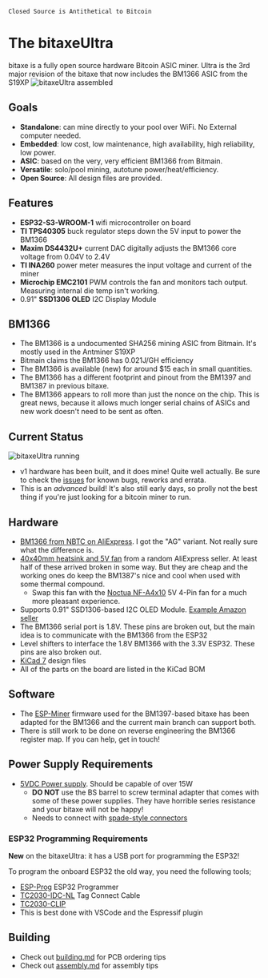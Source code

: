 ```
Closed Source is Antithetical to Bitcoin
```
# The bitaxeUltra
bitaxe is a fully open source hardware Bitcoin ASIC miner. Ultra is the 3rd major revision of the bitaxe that now includes the BM1366 ASIC from the S19XP
![bitaxeUltra assembled](doc/built.png)

## Goals
- **Standalone**: can mine directly to your pool over WiFi. No External computer needed.
- **Embedded**: low cost, low maintenance, high availability, high reliability, low power.
- **ASIC**: based on the very, very efficient BM1366 from Bitmain.
- **Versatile**: solo/pool mining, autotune power/heat/efficiency.
- **Open Source**: All design files are provided.

## Features
- **ESP32-S3-WROOM-1** wifi microcontroller on board
- **TI TPS40305** buck regulator steps down the 5V input to power the BM1366
- **Maxim DS4432U+** current DAC digitally adjusts the BM1366 core voltage from 0.04V to 2.4V
- **TI INA260** power meter measures the input voltage and current of the miner
- **Microchip EMC2101** PWM controls the fan and monitors tach output. Measuring internal die temp isn't working.
- 0.91" **SSD1306 OLED** I2C Display Module 

## BM1366

- The BM1366 is a undocumented SHA256 mining ASIC from Bitmain. It's mostly used in the Antminer S19XP
- Bitmain claims the BM1366 has 0.021J/GH efficiency
- The BM1366 is available (new) for around $15 each in small quantities.
- The BM1366 has a different footprint and pinout from the BM1397 and BM1387 in previous bitaxe.
- The BM1366 appears to roll more than just the nonce on the chip. This is great news, because it allows much longer serial chains of ASICs and new work doesn't need to be sent as often.

## Current Status
![bitaxeUltra running](doc/ultra_running.png)
- v1 hardware has been built, and it does mine! Quite well actually. Be sure to check the [issues](https://github.com/skot/bitaxe/issues) for known bugs, reworks and errata.
- This is an _advanced_ build! It's also still early days, so prolly not the best thing if you're just looking for a bitcoin miner to run.

## Hardware
- [BM1366 from NBTC on AliExpress](https://www.aliexpress.us/item/3256804709142138.html). I got the "AG" variant. Not really sure what the difference is.
- [40x40mm heatsink and 5V fan](https://www.aliexpress.com/item/2251832861666365.html) from a random AliExpress seller. At least half of these arrived broken in some way. But they are cheap and the working ones do keep the BM1387's nice and cool when used with some thermal compound.
    - Swap this fan with the [Noctua NF-A4x10](https://noctua.at/en/products/fan/nf-a4x10-pwm) 5V 4-Pin fan for a much more pleasant experience.
- Supports 0.91" SSD1306-based I2C OLED Module. [Example Amazon seller](https://www.amazon.com/gp/product/B08ZY4YBHL)
- The BM1366 serial port is 1.8V. These pins are broken out, but the main idea is to communicate with the BM1366 from the ESP32
- Level shifters to interface the 1.8V BM1366 with the 3.3V ESP32. These pins are also broken out.
- [KiCad 7](https://www.kicad.org) design files
- All of the parts on the board are listed in the KiCad BOM

## Software
- The [ESP-Miner](https://github.com/skot/ESP-Miner) firmware used for the BM1397-based bitaxe has been adapted for the BM1366 and the current main branch can support both.
- There is still work to be done on reverse engineering the BM1366 register map. If you can help, get in touch! 


## Power Supply Requirements
- [5VDC Power supply](https://www.amazon.com/BTF-LIGHTING-Plastic-Adapter-Transformer-WS2812B/dp/B01D8FM4N4). Should be capable of over 15W
    - **DO NOT** use the BS barrel to screw terminal adapter that comes with some of these power supplies. They have horrible series resistance and your bitaxe will not be happy!
    - Needs to connect with [spade-style connectors](https://www.amazon.com/gp/product/B01G4POUAU)

### ESP32 Programming Requirements
**New** on the bitaxeUltra: it has a USB port for programming the ESP32!

To program the onboard ESP32 the old way, you need the following tools;

- [ESP-Prog](https://www.digikey.com/en/products/detail/espressif-systems/ESP-PROG/10259352) ESP32 Programmer
- [TC2030-IDC-NL](https://www.tag-connect.com/product/tc2030-idc-nl) Tag Connect Cable
- [TC2030-CLIP](https://www.tag-connect.com/product/tc2030-retaining-clip-board-3-pack)
- This is best done with VSCode and the Espressif plugin

## Building
- Check out [building.md](building.md) for PCB ordering tips
- Check out [assembly.md](assembly.md) for assembly tips
